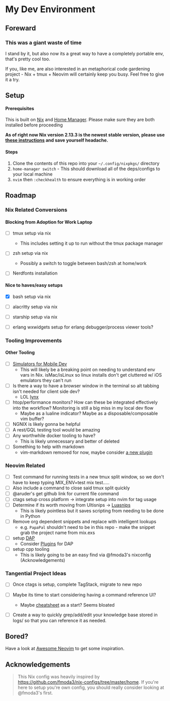 # My Dev Environment

## Foreward
### This was a giant waste of time

I stand by it, but also now its a great way to have a completely portable env, that's pretty cool too.

If you, like me, are also interested in an metaphorical code gardening project - Nix + tmux + Neovim will certainly keep you busy. Feel free to give it a try.


## Setup


#### Prerequisites
This is built on [Nix](https://nix.dev/tutorials/install-nix) and [Home Manager](https://nix-community.github.io/home-manager/). Please make sure they are both installed before proceeding

**As of right now Nix version 2.13.3 is the newest stable version, please use [these instructions](https://github.com/NixOS/nix/issues/7937#issuecomment-1451293677) and save yourself headache.**


#### Steps
1. Clone the contents of this repo into your `~/.config/nixpkgs/` directory
2. `home-manager switch` - This should download all of the deps/configs to your local machine
3. `nvim` then `:checkhealth` to ensure everything is in working order




## Roadmap

### Nix Related Conversions

#### Blocking from Adoption for Work Laptop
- [ ] tmux setup via nix
    * This includes setting it up to run without the tmux package manager
- [ ] zsh setup via nix
    * Possibly a switch to toggle between bash/zsh at home/work
- [ ] Nerdfonts installation 


#### Nice to haves/easy setups
- [x] bash setup via nix
- [ ] alacritty setup via nix
- [ ] starship setup via nix
- [ ] erlang wxwidgets setup for erlang debugger/process viewer tools?


### Tooling Improvements

#### Other Tooling
- [ ] [Simulators for Mobile Dev](https://github.com/dimaportenko/telescope-simulators.nvim)
    * This will likely be a breaking point on needing to understand env vars in Nix. isMac/isLinux so linux installs don't get cluttered w/ iOS emulators they can't run
- [ ] Is there a way to have a browser window in the terminal so alt tabbing isn't needed for client side dev?
    * LOL [lynx](https://search.nixos.org/packages?channel=22.11&show=lynx&from=0&size=50&sort=relevance&type=packages&query=lynx)
- [ ] htop/performance monitors? How can these be integrated effectively into the workflow? Monitoring is still a big miss in my local dev flow
    * Maybe as a lualine indicator? Maybe as a disposable/composable vim buffer?
- [ ] NGNIX is likely gonna be helpful
- [ ] A rest/GQL testing tool would be amazing
- [ ] Any worthwhile docker tooling to have?
    * This is likely unnecessary and better of deleted
- [ ] Something to help with markdown
    * vim-markdown removed for now, maybe consider [a new plugin](https://github.com/iamcco/markdown-preview.nvim)


### Neovim Related
- [ ] Test command for running tests in a new tmux split window, so we don't have to keep typing MIX_ENV=test mix test.....
- [ ] Also include a command to close said tmux split quickly
- [ ] @aruder's get github link for current file command
- [ ] ctags setup cross platform -> integrate setup into nvim for tag usage
- [ ] Determine if its worth moving from Ultisnips -> [Luasnips](https://github.com/L3MON4D3/LuaSnip)
    * This is likely pointless but it saves scripting from needing to be done in Python
- [ ] Remove org dependent snippets and replace with intelligent lookups
    * e.g. `PapaPal` shouldn't need to be in this repo - make the snippet grab the project name from mix.exs
- [ ] setup [DAP](https://github.com/mfussenegger/nvim-dap)
    * Consider [Plugins](https://github.com/mfussenegger/nvim-dap/wiki/Extensions) for DAP
- [ ] setup cpp tooling
    * This is likely going to be an easy find via @fmoda3's nixconfig (Acknowledgements)


### Tangential Project Ideas
- [ ] Once ctags is setup, complete TagStack, migrate to new repo
- [ ] Maybe its time to start considering having a command reference UI?
    * Maybe [cheatsheet](https://github.com/sudormrfbin/cheatsheet.nvim) as a start? Seems bloated
- [ ] Create a way to quickly grep/add/edit your knowledge base stored in logs/ so that you can reference it as needed.



## Bored?
Have a look at [Awesome Neovim](https://github.com/rockerBOO/awesome-neovim) to get some inspiration.

## Acknowledgements
> This Nix config was heavily inspired by https://github.com/fmoda3/nix-configs/tree/master/home. If you're here to setup you're own config,  you should really consider looking at @fmoda3's first.


